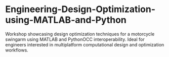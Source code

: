 # Engineering-Design-Optimization-using-MATLAB-and-Python
Workshop showcasing design optimization techniques for a motorcycle swingarm using MATLAB and PythonOCC interoperability. Ideal for engineers interested in multiplatform computational design and optimization workflows.
